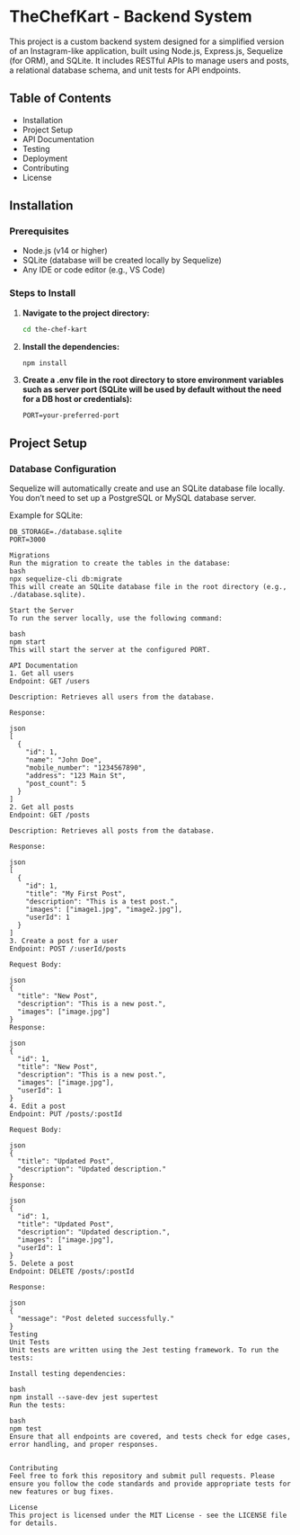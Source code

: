# TheChefKart - Backend System

This project is a custom backend system designed for a simplified version of an Instagram-like application, built using Node.js, Express.js, Sequelize (for ORM), and SQLite. It includes RESTful APIs to manage users and posts, a relational database schema, and unit tests for API endpoints.

## Table of Contents

- Installation
- Project Setup
- API Documentation
- Testing
- Deployment
- Contributing
- License

## Installation

### Prerequisites

- Node.js (v14 or higher)
- SQLite (database will be created locally by Sequelize)
- Any IDE or code editor (e.g., VS Code)

### Steps to Install

1. **Navigate to the project directory:**
    ```bash
    cd the-chef-kart
    ```

2. **Install the dependencies:**
    ```bash
    npm install
    ```

3. **Create a .env file in the root directory to store environment variables such as server port (SQLite will be used by default without the need for a DB host or credentials):**
    ```plaintext
    PORT=your-preferred-port
    ```

## Project Setup

### Database Configuration

Sequelize will automatically create and use an SQLite database file locally. You don’t need to set up a PostgreSQL or MySQL database server.

Example for SQLite:
```plaintext
DB_STORAGE=./database.sqlite
PORT=3000

Migrations
Run the migration to create the tables in the database:
bash
npx sequelize-cli db:migrate
This will create an SQLite database file in the root directory (e.g., ./database.sqlite).

Start the Server
To run the server locally, use the following command:

bash
npm start
This will start the server at the configured PORT.

API Documentation
1. Get all users
Endpoint: GET /users

Description: Retrieves all users from the database.

Response:

json
[
  {
    "id": 1,
    "name": "John Doe",
    "mobile_number": "1234567890",
    "address": "123 Main St",
    "post_count": 5
  }
]
2. Get all posts
Endpoint: GET /posts

Description: Retrieves all posts from the database.

Response:

json
[
  {
    "id": 1,
    "title": "My First Post",
    "description": "This is a test post.",
    "images": ["image1.jpg", "image2.jpg"],
    "userId": 1
  }
]
3. Create a post for a user
Endpoint: POST /:userId/posts

Request Body:

json
{
  "title": "New Post",
  "description": "This is a new post.",
  "images": ["image.jpg"]
}
Response:

json
{
  "id": 1,
  "title": "New Post",
  "description": "This is a new post.",
  "images": ["image.jpg"],
  "userId": 1
}
4. Edit a post
Endpoint: PUT /posts/:postId

Request Body:

json
{
  "title": "Updated Post",
  "description": "Updated description."
}
Response:

json
{
  "id": 1,
  "title": "Updated Post",
  "description": "Updated description.",
  "images": ["image.jpg"],
  "userId": 1
}
5. Delete a post
Endpoint: DELETE /posts/:postId

Response:

json
{
  "message": "Post deleted successfully."
}
Testing
Unit Tests
Unit tests are written using the Jest testing framework. To run the tests:

Install testing dependencies:

bash
npm install --save-dev jest supertest
Run the tests:

bash
npm test
Ensure that all endpoints are covered, and tests check for edge cases, error handling, and proper responses.


Contributing
Feel free to fork this repository and submit pull requests. Please ensure you follow the code standards and provide appropriate tests for new features or bug fixes.

License
This project is licensed under the MIT License - see the LICENSE file for details.

